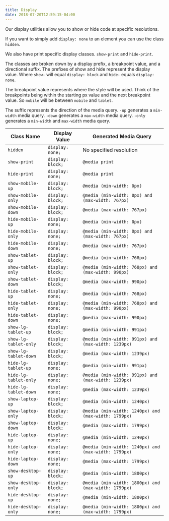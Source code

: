 ```yaml
---
title: Display
date: 2018-07-20T12:59:15-04:00
---
```


Our display utilities allow you to show or hide code at specific resolutions.

If you want to simply add `display: none` to an element you can use the class `hidden`.

We also have print specific display classes. `show-print` and `hide-print`.

The classes are broken down by a display prefix, a breakpoint value, and a
directional suffix. The prefixes of show and hide represent the display value. Where `show-` will equal `display: block`
and `hide-` equals `display: none`.

The breakpoint value represents where the style will be used. Think of the breakpoints being within the starting px
value and the next breakpoint value. So `mobile` will be between `mobile` and `tablet`.

The suffix represents the direction of the media query. `-up` generates a `min-width` media query. `-down` generates a
`max-width` media query. `-only` generates a `min-width` and `max-width` media query.

| Class Name            | Display Value     | Generated Media Query                                |
| --------------------- | ----------------- | ---------------------------------------------------- |
| `hidden`              | `display: none;`  | No specified resolution                              |
| `show-print`          | `display: block;` | `@media print`                                       |
| `hide-print`          | `display: none;`  | `@media print`                                       |
| `show-mobile-up`      | `display: block;` | `@media (min-width: 0px)`                            |
| `show-mobile-only`    | `display: block;` | `@media (min-width: 0px) and (max-width: 767px)`     |
| `show-mobile-down`    | `display: block;` | `@media (max-width: 767px)`                          |
| `hide-mobile-up`      | `display: none;`  | `@media (min-width: 0px)`                            |
| `hide-mobile-only`    | `display: none;`  | `@media (min-width: 0px) and (max-width: 767px)`     |
| `hide-mobile-down`    | `display: none;`  | `@media (max-width: 767px)`                          |
| `show-tablet-up`      | `display: block;` | `@media (min-width: 768px)`                          |
| `show-tablet-only`    | `display: block;` | `@media (min-width: 768px) and (max-width: 990px)`   |
| `show-tablet-down`    | `display: block;` | `@media (max-width: 990px)`                          |
| `hide-tablet-up`      | `display: none;`  | `@media (min-width: 768px)`                          |
| `hide-tablet-only`    | `display: none;`  | `@media (min-width: 768px) and (max-width: 990px)`   |
| `hide-tablet-down`    | `display: none;`  | `@media (max-width: 990px)`                          |
| `show-lg-tablet-up`   | `display: block;` | `@media (min-width: 991px)`                          |
| `show-lg-tablet-only` | `display: block;` | `@media (min-width: 991px) and (max-width: 1239px)`  |
| `show-lg-tablet-down` | `display: block;` | `@media (max-width: 1239px)`                         |
| `hide-lg-tablet-up`   | `display: none;`  | `@media (min-width: 991px)`                          |
| `hide-lg-tablet-only` | `display: none;`  | `@media (min-width: 991px) and (max-width: 1239px)`  |
| `hide-lg-tablet-down` | `display: none;`  | `@media (max-width: 1239px)`                         |
| `show-laptop-up`      | `display: block;` | `@media (min-width: 1240px)`                         |
| `show-laptop-only`    | `display: block;` | `@media (min-width: 1240px) and (max-width: 1799px)` |
| `show-laptop-down`    | `display: block;` | `@media (max-width: 1799px)`                         |
| `hide-laptop-up`      | `display: none;`  | `@media (min-width: 1240px)`                         |
| `hide-laptop-only`    | `display: none;`  | `@media (min-width: 1240px) and (max-width: 1799px)` |
| `hide-laptop-down`    | `display: none;`  | `@media (max-width: 1799px)`                         |
| `show-desktop-up`     | `display: block;` | `@media (min-width: 1800px)`                         |
| `show-desktop-only`   | `display: block;` | `@media (min-width: 1800px) and (max-width: 1799px)` |
| `hide-desktop-up`     | `display: none;`  | `@media (min-width: 1800px)`                         |
| `hide-desktop-only`   | `display: none;`  | `@media (min-width: 1800px) and (max-width: 1799px)` |
